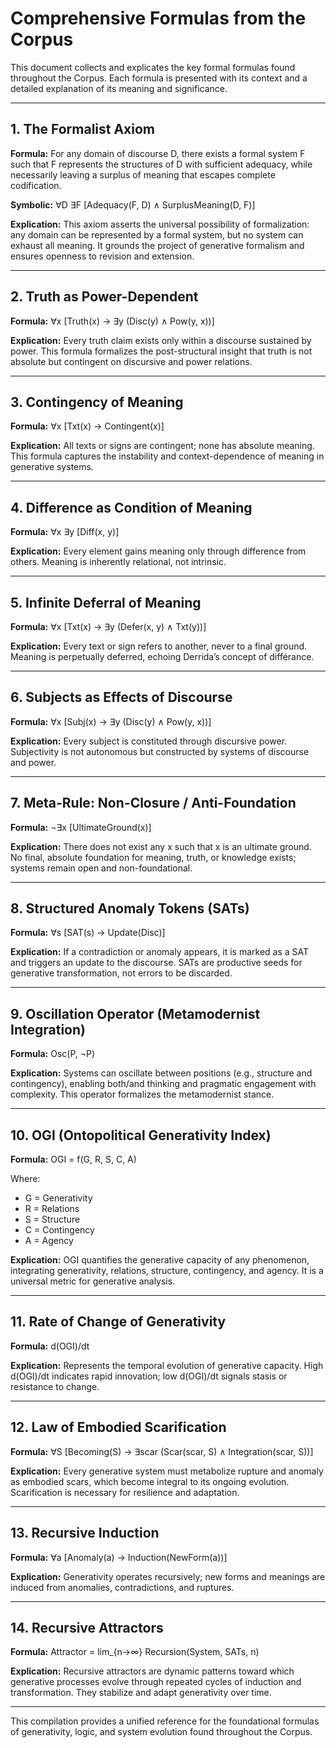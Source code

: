 
# Comprehensive Formulas from the Corpus

This document collects and explicates the key formal formulas found throughout the Corpus. Each formula is presented with its context and a detailed explanation of its meaning and significance.

---

## 1. The Formalist Axiom

**Formula:**
For any domain of discourse D, there exists a formal system F such that F represents the structures of D with sufficient adequacy, while necessarily leaving a surplus of meaning that escapes complete codification.

**Symbolic:**
∀D ∃F [Adequacy(F, D) ∧ SurplusMeaning(D, F)]

**Explication:**
This axiom asserts the universal possibility of formalization: any domain can be represented by a formal system, but no system can exhaust all meaning. It grounds the project of generative formalism and ensures openness to revision and extension.

---

## 2. Truth as Power-Dependent

**Formula:**
∀x [Truth(x) → ∃y (Disc(y) ∧ Pow(y, x))]

**Explication:**
Every truth claim exists only within a discourse sustained by power. This formula formalizes the post-structural insight that truth is not absolute but contingent on discursive and power relations.

---

## 3. Contingency of Meaning

**Formula:**
∀x [Txt(x) → Contingent(x)]

**Explication:**
All texts or signs are contingent; none has absolute meaning. This formula captures the instability and context-dependence of meaning in generative systems.

---

## 4. Difference as Condition of Meaning

**Formula:**
∀x ∃y [Diff(x, y)]

**Explication:**
Every element gains meaning only through difference from others. Meaning is inherently relational, not intrinsic.

---

## 5. Infinite Deferral of Meaning

**Formula:**
∀x [Txt(x) → ∃y (Defer(x, y) ∧ Txt(y))]

**Explication:**
Every text or sign refers to another, never to a final ground. Meaning is perpetually deferred, echoing Derrida’s concept of différance.

---

## 6. Subjects as Effects of Discourse

**Formula:**
∀x [Subj(x) → ∃y (Disc(y) ∧ Pow(y, x))]

**Explication:**
Every subject is constituted through discursive power. Subjectivity is not autonomous but constructed by systems of discourse and power.

---

## 7. Meta-Rule: Non-Closure / Anti-Foundation

**Formula:**
¬∃x [UltimateGround(x)]

**Explication:**
There does not exist any x such that x is an ultimate ground. No final, absolute foundation for meaning, truth, or knowledge exists; systems remain open and non-foundational.

---

## 8. Structured Anomaly Tokens (SATs)

**Formula:**
∀s [SAT(s) → Update(Disc)]

**Explication:**
If a contradiction or anomaly appears, it is marked as a SAT and triggers an update to the discourse. SATs are productive seeds for generative transformation, not errors to be discarded.

---

## 9. Oscillation Operator (Metamodernist Integration)

**Formula:**
Osc(P, ¬P)

**Explication:**
Systems can oscillate between positions (e.g., structure and contingency), enabling both/and thinking and pragmatic engagement with complexity. This operator formalizes the metamodernist stance.

---

## 10. OGI (Ontopolitical Generativity Index)

**Formula:**
OGI = f(G, R, S, C, A)

Where:
- G = Generativity
- R = Relations
- S = Structure
- C = Contingency
- A = Agency

**Explication:**
OGI quantifies the generative capacity of any phenomenon, integrating generativity, relations, structure, contingency, and agency. It is a universal metric for generative analysis.

---

## 11. Rate of Change of Generativity

**Formula:**
d(OGI)/dt

**Explication:**
Represents the temporal evolution of generative capacity. High d(OGI)/dt indicates rapid innovation; low d(OGI)/dt signals stasis or resistance to change.

---

## 12. Law of Embodied Scarification

**Formula:**
∀S [Becoming(S) → ∃scar (Scar(scar, S) ∧ Integration(scar, S))]

**Explication:**
Every generative system must metabolize rupture and anomaly as embodied scars, which become integral to its ongoing evolution. Scarification is necessary for resilience and adaptation.

---

## 13. Recursive Induction

**Formula:**
∀a [Anomaly(a) → Induction(NewForm(a))]

**Explication:**
Generativity operates recursively; new forms and meanings are induced from anomalies, contradictions, and ruptures.

---

## 14. Recursive Attractors

**Formula:**
Attractor = lim_{n→∞} Recursion(System, SATs, n)

**Explication:**
Recursive attractors are dynamic patterns toward which generative processes evolve through repeated cycles of induction and transformation. They stabilize and adapt generativity over time.

---

This compilation provides a unified reference for the foundational formulas of generativity, logic, and system evolution found throughout the Corpus.
